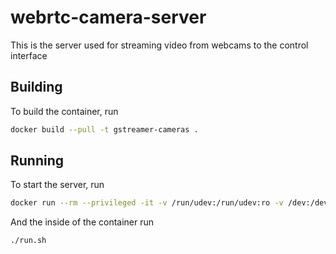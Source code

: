 # webrtc-camera-server

This is the server used for streaming video from webcams to the control interface

## Building

To build the container, run

```bash
docker build --pull -t gstreamer-cameras .
```

## Running

To start the server, run

```bash
docker run --rm --privileged -it -v /run/udev:/run/udev:ro -v /dev:/dev -v ./config/config.yaml:/config.yaml --net=host --entrypoint bash gstreamer-cameras
```

And the inside of the container run

```bash
./run.sh
```
